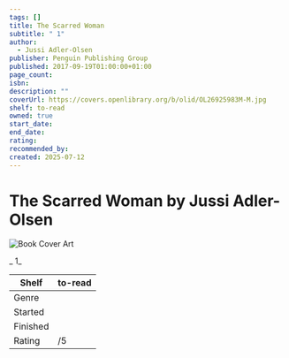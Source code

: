 ```yaml
---
tags: []
title: The Scarred Woman
subtitle: " 1"
author:
  - Jussi Adler-Olsen
publisher: Penguin Publishing Group
published: 2017-09-19T01:00:00+01:00
page_count:
isbn:
description: ""
coverUrl: https://covers.openlibrary.org/b/olid/OL26925983M-M.jpg
shelf: to-read
owned: true
start_date:
end_date:
rating:
recommended_by:
created: 2025-07-12
---
```


# The Scarred Woman by Jussi Adler-Olsen

![Book Cover Art](https://covers.openlibrary.org/b/olid/OL26925983M-M.jpg)

_ 1_

| Shelf | to-read |
| --- | --- |
| Genre |  |
| Started |  |
| Finished |  |
| Rating | /5 |

